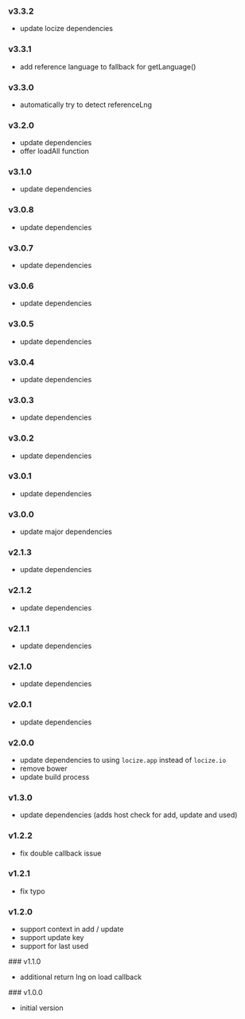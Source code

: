 ### v3.3.2

- update locize dependencies

### v3.3.1

- add reference language to fallback for getLanguage()

### v3.3.0

- automatically try to detect referenceLng

### v3.2.0

- update dependencies
- offer loadAll function

### v3.1.0

- update dependencies

### v3.0.8

- update dependencies

### v3.0.7

- update dependencies

### v3.0.6

- update dependencies

### v3.0.5

- update dependencies

### v3.0.4

- update dependencies

### v3.0.3

- update dependencies

### v3.0.2

- update dependencies

### v3.0.1

- update dependencies

### v3.0.0

- update major dependencies

### v2.1.3

- update dependencies

### v2.1.2

- update dependencies

### v2.1.1

- update dependencies

### v2.1.0

- update dependencies

### v2.0.1

- update dependencies

### v2.0.0

- update dependencies to using `locize.app` instead of `locize.io`
- remove bower
- update build process

### v1.3.0

- update dependencies (adds host check for add, update and used)

### v1.2.2

- fix double callback issue

### v1.2.1

- fix typo

### v1.2.0

- support context in add / update
- support update key
- support for last used

### v1.1.0

- additional return lng on load callback

### v1.0.0

- initial version
